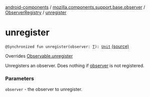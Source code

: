 [android-components](../../index.md) / [mozilla.components.support.base.observer](../index.md) / [ObserverRegistry](index.md) / [unregister](./unregister.md)

# unregister

`@Synchronized fun unregister(observer: `[`T`](index.md#T)`): `[`Unit`](https://kotlinlang.org/api/latest/jvm/stdlib/kotlin/-unit/index.html) [(source)](https://github.com/mozilla-mobile/android-components/blob/master/components/support/base/src/main/java/mozilla/components/support/base/observer/ObserverRegistry.kt#L92)

Overrides [Observable.unregister](../-observable/unregister.md)

Unregisters an observer. Does nothing if [observer](unregister.md#mozilla.components.support.base.observer.ObserverRegistry$unregister(mozilla.components.support.base.observer.ObserverRegistry.T)/observer) is not registered.

### Parameters

`observer` - the observer to unregister.